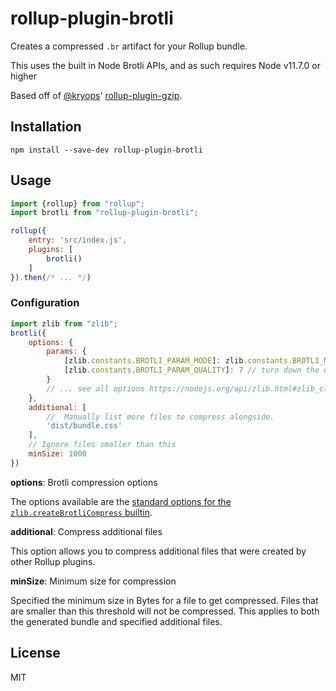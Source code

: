 # rollup-plugin-brotli

Creates a compressed `.br` artifact for your Rollup bundle.

This uses the built in Node Brotli APIs, and as such requires Node v11.7.0 or higher

Based off of [@kryops](https://github.com/kryops)' [rollup-plugin-gzip](https://github.com/kryops/rollup-plugin-gzip).

## Installation

```
npm install --save-dev rollup-plugin-brotli
```


## Usage

```js
import {rollup} from "rollup";
import brotli from "rollup-plugin-brotli";

rollup({
    entry: 'src/index.js',
    plugins: [
        brotli()
    ]
}).then(/* ... */)
```

### Configuration

```js
import zlib from "zlib";
brotli({
    options: {
        params: {
            [zlib.constants.BROTLI_PARAM_MODE]: zlib.constants.BROTLI_MODE_GENERIC,
            [zlib.constants.BROTLI_PARAM_QUALITY]: 7 // turn down the quality, resulting in a faster compression (default is 11)
        }
        // ... see all options https://nodejs.org/api/zlib.html#zlib_class_brotlioptions
    },
    additional: [
        //  Manually list more files to compress alongside.
        'dist/bundle.css'
    ],
    // Ignore files smaller than this
    minSize: 1000
})
```

**options**: Brotli compression options

The options available are the [standard options for the `zlib.createBrotliCompress` builtin](https://nodejs.org/api/zlib.html#zlib_class_brotlioptions).

**additional**: Compress additional files

This option allows you to compress additional files that were created by other Rollup plugins.

**minSize**: Minimum size for compression

Specified the minimum size in Bytes for a file to get compressed. Files that are smaller than this threshold will not be compressed. This applies to both the generated bundle and specified additional files.

## License

MIT
